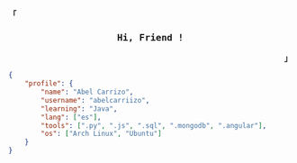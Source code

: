 <!-- Abel GitHub Profile -->
<p align="left"><strong><samp>「</samp></strong></p>
<div align=center>

### <span style="font-family: 'Iosevka', monospace;">Hi, Friend !</span>

</div>
<p align="right"><strong><samp>」</samp></strong></p>

```json
{
    "profile": {
        "name": "Abel Carrizo",
        "username": "abelcarriizo",
        "learning": "Java",
        "lang": ["es"],
        "tools": [".py", ".js", ".sql", ".mongodb", ".angular"],
        "os": ["Arch Linux", "Ubuntu"]
    }
}
```  